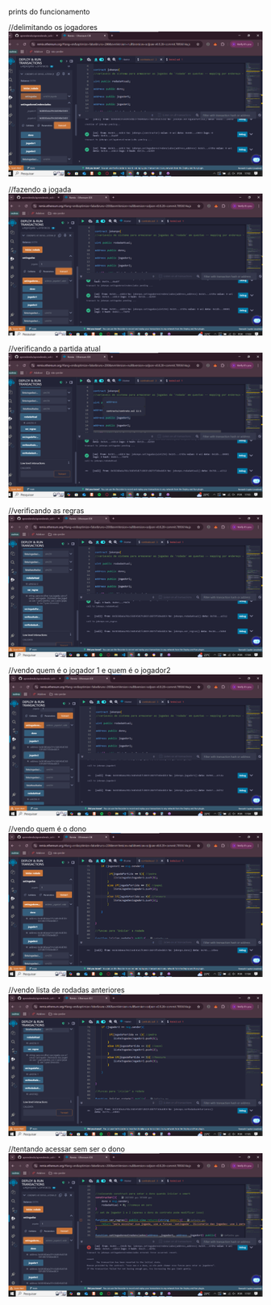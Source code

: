 prints do funcionamento

//delimitando os jogadores
![alt text](image.png)


//fazendo a jogada
![alt text](image-1.png)

//verificando a partida atual
![alt text](image-2.png)

//verificando as regras
![alt text](image-3.png)

//vendo quem é o jogador 1 e quem é o jogador2
![alt text](image-4.png)

//vendo quem é o dono
![alt text](image-5.png)

//vendo lista de rodadas anteriores
![alt text](image-6.png)

//tentando acessar sem ser o dono
![alt text](image-7.png)